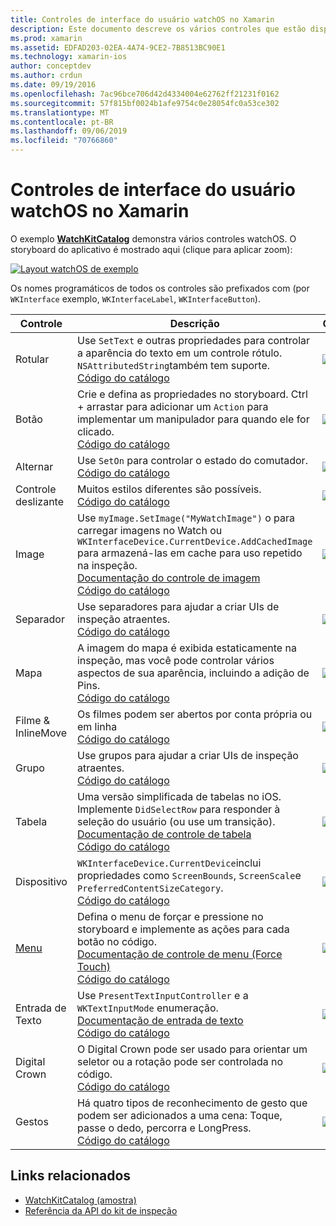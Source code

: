 ```yaml
---
title: Controles de interface do usuário watchOS no Xamarin
description: Este documento descreve os vários controles que estão disponíveis para uso em interfaces de usuário do watchOS. Ele fornece uma descrição de rótulos, botões, comutadores, controles deslizantes, imagens, separadores, mapas e muito mais.
ms.prod: xamarin
ms.assetid: EDFAD203-02EA-4A74-9CE2-7B8513BC90E1
ms.technology: xamarin-ios
author: conceptdev
ms.author: crdun
ms.date: 09/19/2016
ms.openlocfilehash: 7ac96bce706d42d4334004e62762ff21231f0162
ms.sourcegitcommit: 57f815bf0024b1afe9754c0e28054fc0a53ce302
ms.translationtype: MT
ms.contentlocale: pt-BR
ms.lasthandoff: 09/06/2019
ms.locfileid: "70766860"
---
```

# <a name="watchos-user-interface-controls-in-xamarin"></a>Controles de interface do usuário watchOS no Xamarin

O exemplo [**WatchKitCatalog**](https://github.com/xamarin/monotouch-samples/tree/master/watchOS/WatchKitCatalog) demonstra vários controles watchOS. O storyboard do aplicativo é mostrado aqui (clique para aplicar zoom):

[![](images/storyboard-sml.png "Layout watchOS de exemplo")](images/storyboard.png#lightbox)

Os nomes programáticos de todos os controles são prefixados com (por `WKInterface` exemplo, `WKInterfaceLabel`, `WKInterfaceButton`).

|Controle|Descrição|Captura|
|---|---|---|
|Rotular|Use `SetText` e outras propriedades para controlar a aparência do texto em um controle rótulo. `NSAttributedString`também tem suporte.<br />[Código do catálogo](https://github.com/xamarin/ios-samples/blob/master/watchOS/WatchKitCatalog/WatchKit3Extension/LabelDetailController.cs)|![](Images/label.png)|
|Botão|Crie e defina as propriedades no storyboard. Ctrl + arrastar para adicionar um `Action` para implementar um manipulador para quando ele for clicado.<br />[Código do catálogo](https://github.com/xamarin/ios-samples/blob/master/watchOS/WatchKitCatalog/WatchKit3Extension/ButtonDetailController.cs)|![](Images/button.png)|
|Alternar|Use `SetOn` para controlar o estado do comutador.<br />[Código do catálogo](https://github.com/xamarin/ios-samples/blob/master/watchOS/WatchKitCatalog/WatchKit3Extension/SwitchDetailController.cs)|![](Images/switch.png)|
|Controle deslizante|Muitos estilos diferentes são possíveis.<br />[Código do catálogo](https://github.com/xamarin/ios-samples/blob/master/watchOS/WatchKitCatalog/WatchKit3Extension/SliderDetailController.cs)|![](Images/slider.png)|
|Image|Use `myImage.SetImage("MyWatchImage")` o para carregar imagens no Watch ou `WKInterfaceDevice.CurrentDevice.AddCachedImage` para armazená-las em cache para uso repetido na inspeção.<br />[Documentação do controle de imagem](~/ios/watchos/user-interface/image.md)<br />[Código do catálogo](https://github.com/xamarin/ios-samples/blob/master/watchOS/WatchKitCatalog/WatchKit3Extension/ImageDetailController.cs)|![](Images/image.png)|
|Separador|Use separadores para ajudar a criar UIs de inspeção atraentes.<br />[Código do catálogo](https://github.com/xamarin/ios-samples/blob/master/watchOS/WatchKitCatalog/WatchKit3Extension/SeparatorDetailController.cs)|![](Images/separator.png)| 
|Mapa|A imagem do mapa é exibida estaticamente na inspeção, mas você pode controlar vários aspectos de sua aparência, incluindo a adição de Pins.<br />[Código do catálogo](https://github.com/xamarin/ios-samples/blob/master/watchOS/WatchKitCatalog/WatchKit3Extension/MapDetailController.cs)|![](Images/map.png)|
|Filme & InlineMove|Os filmes podem ser abertos por conta própria ou em linha<br />[Código do catálogo](https://github.com/xamarin/ios-samples/blob/master/watchOS/WatchKitCatalog/WatchKit3Extension/MovieDetailController.cs)|![](Images/movie.png)|
|Grupo|Use grupos para ajudar a criar UIs de inspeção atraentes.<br />[Código do catálogo](https://github.com/xamarin/ios-samples/blob/master/watchOS/WatchKitCatalog/WatchKit3Extension/GroupDetailController.cs)|![](Images/group.png)|
|Tabela|Uma versão simplificada de tabelas no iOS. Implemente `DidSelectRow` para responder à seleção do usuário (ou use um transição).<br />[Documentação de controle de tabela](~/ios/watchos/user-interface/table.md)<br />[Código do catálogo](https://github.com/xamarin/ios-samples/blob/master/watchOS/WatchKitCatalog/WatchKit3Extension/Table%20Detail%20Controller/TableDetailController.cs)|![](Images/table.png)|
|Dispositivo|`WKInterfaceDevice.CurrentDevice`inclui propriedades como `ScreenBounds`, `ScreenScale`e `PreferredContentSizeCategory`.<br />[Código do catálogo](https://github.com/xamarin/ios-samples/blob/master/watchOS/WatchKitCatalog/WatchKit3Extension/DeviceDetailController.cs)|![](Images/device.png)|
|[Menu](~/ios/watchos/user-interface/menu.md)|Defina o menu de forçar e pressione no storyboard e implemente as ações para cada botão no código.<br />[Documentação de controle de menu (Force Touch)](~/ios/watchos/user-interface/menu.md)<br />[Código do catálogo](https://github.com/xamarin/ios-samples/blob/master/watchOS/WatchKitCatalog/WatchKit3Extension/ControllerDetailController.cs)|![](Images/controller.png)|
|Entrada de Texto|Use `PresentTextInputController` e a `WKTextInputMode` enumeração.<br />[Documentação de entrada de texto](~/ios/watchos/user-interface/text-input.md)<br />[Código do catálogo](https://github.com/xamarin/ios-samples/blob/master/watchOS/WatchKitCatalog/WatchKit3Extension/TextInputController.cs)|![](Images/textinput.png)|
|Digital Crown|O Digital Crown pode ser usado para orientar um seletor ou a rotação pode ser controlada no código.<br />[Código do catálogo](https://github.com/xamarin/ios-samples/blob/master/watchOS/WatchKitCatalog/WatchKit3Extension/CrownDetailController.cs)|![](Images/digital-crown.png)|
|Gestos|Há quatro tipos de reconhecimento de gesto que podem ser adicionados a uma cena: Toque, passe o dedo, percorra e LongPress.<br />[Código do catálogo](https://github.com/xamarin/ios-samples/blob/master/watchOS/WatchKitCatalog/WatchKit3Extension/GestureDetailController.cs)|![](Images/gestures.png)|

## <a name="related-links"></a>Links relacionados

- [WatchKitCatalog (amostra)](https://docs.microsoft.com/samples/xamarin/ios-samples/watchos-watchkitcatalog)
- [Referência da API do kit de inspeção](xref:WatchKit)

